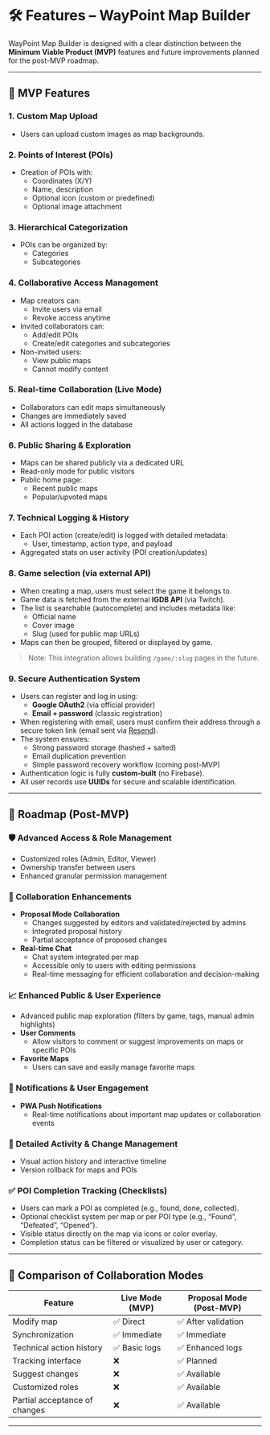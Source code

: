 # 🛠 Features – WayPoint Map Builder

WayPoint Map Builder is designed with a clear distinction between the **Minimum Viable Product (MVP)** features and future improvements planned for the post-MVP roadmap.

---

## 🚩 MVP Features

### 1. Custom Map Upload
- Users can upload custom images as map backgrounds.

### 2. Points of Interest (POIs)
- Creation of POIs with:
  - Coordinates (X/Y)
  - Name, description
  - Optional icon (custom or predefined)
  - Optional image attachment

### 3. Hierarchical Categorization
- POIs can be organized by:
  - Categories
  - Subcategories

### 4. Collaborative Access Management
- Map creators can:
  - Invite users via email
  - Revoke access anytime
- Invited collaborators can:
  - Add/edit POIs
  - Create/edit categories and subcategories
- Non-invited users:
  - View public maps
  - Cannot modify content

### 5. Real-time Collaboration (Live Mode)
- Collaborators can edit maps simultaneously
- Changes are immediately saved
- All actions logged in the database

### 6. Public Sharing & Exploration
- Maps can be shared publicly via a dedicated URL
- Read-only mode for public visitors
- Public home page:
  - Recent public maps
  - Popular/upvoted maps

### 7. Technical Logging & History
- Each POI action (create/edit) is logged with detailed metadata:
  - User, timestamp, action type, and payload
- Aggregated stats on user activity (POI creation/updates)

### 8. Game selection (via external API)
- When creating a map, users must select the game it belongs to.
- Game data is fetched from the external **IGDB API** (via Twitch).
- The list is searchable (autocomplete) and includes metadata like:
  - Official name
  - Cover image
  - Slug (used for public map URLs)
- Maps can then be grouped, filtered or displayed by game.

> Note: This integration allows building `/game/:slug` pages in the future.

### 9. Secure Authentication System
- Users can register and log in using:
  - **Google OAuth2** (via official provider)
  - **Email + password** (classic registration)
- When registering with email, users must confirm their address through a secure token link (email sent via [Resend](https://resend.com)).
- The system ensures:
  - Strong password storage (hashed + salted)
  - Email duplication prevention
  - Simple password recovery workflow (coming post-MVP)
- Authentication logic is fully **custom-built** (no Firebase).
- All user records use **UUIDs** for secure and scalable identification.

---

## 🚀 Roadmap (Post-MVP)

### 🛡️ Advanced Access & Role Management
- Customized roles (Admin, Editor, Viewer)
- Ownership transfer between users
- Enhanced granular permission management

### 💬 Collaboration Enhancements
- **Proposal Mode Collaboration**
  - Changes suggested by editors and validated/rejected by admins
  - Integrated proposal history
  - Partial acceptance of proposed changes
- **Real-time Chat**
  - Chat system integrated per map
  - Accessible only to users with editing permissions
  - Real-time messaging for efficient collaboration and decision-making

### 📈 Enhanced Public & User Experience
- Advanced public map exploration (filters by game, tags, manual admin highlights)
- **User Comments**
  - Allow visitors to comment or suggest improvements on maps or specific POIs
- **Favorite Maps**
  - Users can save and easily manage favorite maps

### 🔔 Notifications & User Engagement
- **PWA Push Notifications**
  - Real-time notifications about important map updates or collaboration events

### 📜 Detailed Activity & Change Management
- Visual action history and interactive timeline
- Version rollback for maps and POIs

### ✅ POI Completion Tracking (Checklists)
- Users can mark a POI as completed (e.g., found, done, collected).
- Optional checklist system per map or per POI type (e.g., “Found”, “Defeated”, “Opened”).
- Visible status directly on the map via icons or color overlay.
- Completion status can be filtered or visualized by user or category.


---

## 📌 Comparison of Collaboration Modes

| Feature                      | Live Mode (MVP) | Proposal Mode (Post-MVP) |
|------------------------------|-----------------|---------------------------|
| Modify map                   | ✅ Direct       | ✅ After validation       |
| Synchronization              | ✅ Immediate    | ✅ Immediate              |
| Technical action history     | ✅ Basic logs   | ✅ Enhanced logs          |
| Tracking interface           | ❌              | ✅ Planned                |
| Suggest changes              | ❌              | ✅ Available              |
| Customized roles             | ❌              | ✅ Available              |
| Partial acceptance of changes| ❌              | ✅ Available              |

---
